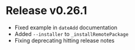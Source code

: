 # Release v0.26.1

- Fixed example in `dateAdd` documentation
- Added `--installer` to `_installRemotePackage`
- Fixing deprecating hitting release notes
